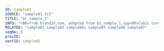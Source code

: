 ```yaml
---
ID: sample01
SOURCE: "sample01.tcl"
TITLE: "bl_sample_1"
INFO: "<BR>from blend2d.com, adapted from bl_sample_1.cpp<BR>Cubic curves"
RELATED: "sample02 sample03 sample04i sample05 sample06 sample07"
seqNo: 0
prevID: 
nextID: sample02
---
```

